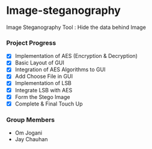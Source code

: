# Image-steganography
Image Steganography Tool : Hide the data behind Image 

### Project Progress

- [x] Implementation of AES (Encryption & Decryption)
- [x] Basic Layout of GUI
- [x] Integration of AES Algorithms to GUI
- [x] Add Choose File in GUI
- [x] Implementation of LSB
- [x] Integrate LSB with AES
- [x] Form the Stego Image
- [x] Complete & Final Touch Up

### Group Members

- Om Jogani
- Jay Chauhan 